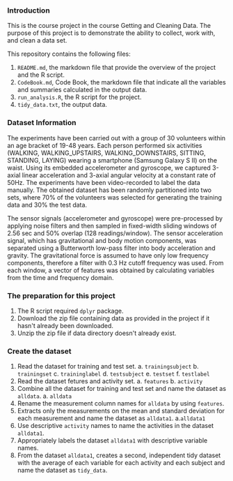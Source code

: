 ### Introduction

This is the course project in the course Getting and Cleaning Data. The purpose of this project is to demonstrate the ability to collect, work with, and clean a data set.

This repository contains the following files:
1. `README.md`, the markdown file that provide the overview of the project and the R script.
2. `CodeBook.md`, Code Book, the markdown file that indicate all the variables and summaries calculated in the output data. 
3. `run_analysis.R`, the R script for the project.
4. `tidy_data.txt`, the output data.

### Dataset Information

The experiments have been carried out with a group of 30 volunteers within an age bracket of 19-48 years. Each person performed six activities (WALKING, WALKING_UPSTAIRS, WALKING_DOWNSTAIRS, SITTING, STANDING, LAYING) wearing a smartphone (Samsung Galaxy S II) on the waist. Using its embedded accelerometer and gyroscope, we captured 3-axial linear acceleration and 3-axial angular velocity at a constant rate of 50Hz. The experiments have been video-recorded to label the data manually. The obtained dataset has been randomly partitioned into two sets, where 70% of the volunteers was selected for generating the training data and 30% the test data. 

The sensor signals (accelerometer and gyroscope) were pre-processed by applying noise filters and then sampled in fixed-width sliding windows of 2.56 sec and 50% overlap (128 readings/window). The sensor acceleration signal, which has gravitational and body motion components, was separated using a Butterworth low-pass filter into body acceleration and gravity. The gravitational force is assumed to have only low frequency components, therefore a filter with 0.3 Hz cutoff frequency was used. From each window, a vector of features was obtained by calculating variables from the time and frequency domain.


### The preparation for this project

1. The R script required `dplyr` package.
2. Download the zip file containing data as provided in the project if it hasn't already been downloaded.
3. Unzip the zip file if data directory doesn't already exist.

### Create the dataset

1. Read the dataset for training and test set.
	a. `trainingsubject`
	b. `trainingset`
	c. `traininglabel`
	d. `testsubject`
	e. `testset`
	f. `testlabel`
2. Read the dataset fetures and activity set.
	a. `features`
	b. `activity`
3. Combine all the dataset for training and test set and name the dataset as `alldata`.
	a. `alldata`
4. Rename the measurement column names for `alldata` by using `features`.
5. Extracts only the measurements on the mean and standard deviation for each measurement and name the dataset as `alldata1`.
	a.`alldata1`
6. Use descriptive `activity` names to name the activities in the dataset `alldata1`.
7. Appropriately labels the dataset `alldata1` with descriptive variable names.
8. From the dataset `alldata1`, creates a second, independent tidy dataset with the average of each variable for each activity and each subject and name the dataset as `tidy_data`.
